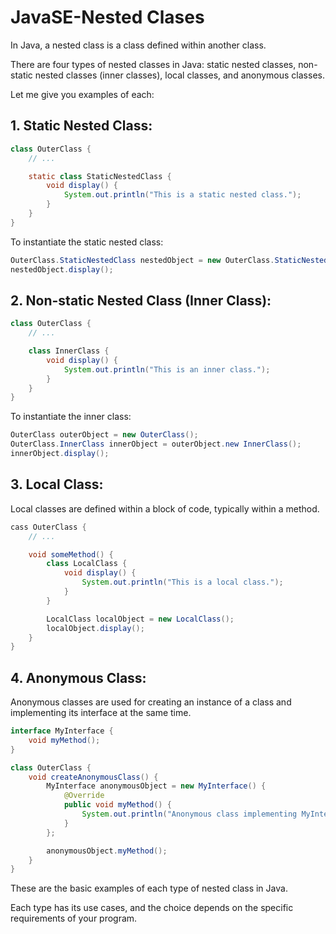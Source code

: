 # JavaSE-Nested Clases

In Java, a nested class is a class defined within another class. 

There are four types of nested classes in Java: static nested classes, non-static nested classes (inner classes), local classes, and anonymous classes. 

Let me give you examples of each:

## 1. Static Nested Class:
```java
class OuterClass {
    // ...

    static class StaticNestedClass {
        void display() {
            System.out.println("This is a static nested class.");
        }
    }
}
```

To instantiate the static nested class:

```java
OuterClass.StaticNestedClass nestedObject = new OuterClass.StaticNestedClass();
nestedObject.display();
```

## 2. Non-static Nested Class (Inner Class):

```java
class OuterClass {
    // ...

    class InnerClass {
        void display() {
            System.out.println("This is an inner class.");
        }
    }
}
```

To instantiate the inner class:

```java
OuterClass outerObject = new OuterClass();
OuterClass.InnerClass innerObject = outerObject.new InnerClass();
innerObject.display();
```

## 3. Local Class:

Local classes are defined within a block of code, typically within a method.

```java
cass OuterClass {
    // ...

    void someMethod() {
        class LocalClass {
            void display() {
                System.out.println("This is a local class.");
            }
        }

        LocalClass localObject = new LocalClass();
        localObject.display();
    }
}
```

## 4. Anonymous Class:

Anonymous classes are used for creating an instance of a class and implementing its interface at the same time.

```java
interface MyInterface {
    void myMethod();
}

class OuterClass {
    void createAnonymousClass() {
        MyInterface anonymousObject = new MyInterface() {
            @Override
            public void myMethod() {
                System.out.println("Anonymous class implementing MyInterface");
            }
        };

        anonymousObject.myMethod();
    }
}
```

These are the basic examples of each type of nested class in Java. 

Each type has its use cases, and the choice depends on the specific requirements of your program.
